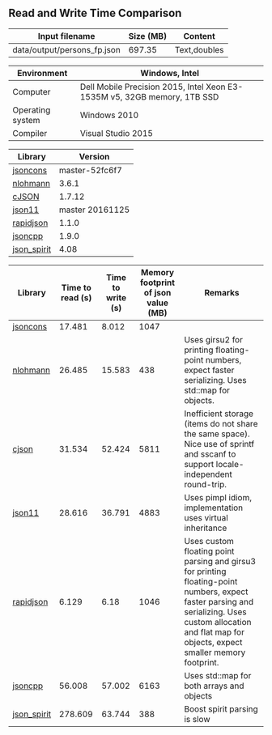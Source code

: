 
## Read and Write Time Comparison


Input filename|Size (MB)|Content
---|---|---
data/output/persons_fp.json|697.35|Text,doubles

Environment|Windows, Intel
---|---
Computer|Dell Mobile Precision 2015, Intel Xeon E3-1535M v5, 32GB memory, 1TB SSD
Operating system|Windows 2010
Compiler|Visual Studio 2015

Library|Version
---|---
[jsoncons](https://github.com/danielaparker/jsoncons)|master-52fc6f7
[nlohmann](https://github.com/nlohmann/json)|3.6.1
[cJSON](https://github.com/DaveGamble/cJSON)|1.7.12
[json11](https://github.com/dropbox/json11)|master 20161125
[rapidjson](https://github.com/miloyip/rapidjson)|1.1.0
[jsoncpp](https://github.com/open-source-parsers/jsoncpp)|1.9.0
[json_spirit](http://www.codeproject.com/Articles/20027/JSON-Spirit-A-C-JSON-Parser-Generator-Implemented)|4.08

Library|Time to read (s)|Time to write (s)|Memory footprint of json value (MB)|Remarks
---|---|---|---|---
[jsoncons](https://github.com/danielaparker/jsoncons)|17.481|8.012|1047|
[nlohmann](https://github.com/nlohmann/json)|26.485|15.583|438|Uses girsu2 for printing floating-point numbers, expect faster serializing. Uses std::map for objects.
[cjson](https://github.com/DaveGamble/cJSON)|31.534|52.424|5811|Inefficient storage (items do not share the same space). Nice use of sprintf and sscanf to support locale-independent round-trip.
[json11](https://github.com/dropbox/json11)|28.616|36.791|4883|Uses pimpl idiom, implementation uses virtual inheritance
[rapidjson](https://github.com/miloyip/rapidjson)|6.129|6.18|1046|Uses custom floating point parsing and girsu3 for printing floating-point numbers, expect faster parsing and serializing. Uses custom allocation and flat map for objects, expect smaller memory footprint.
[jsoncpp](https://github.com/open-source-parsers/jsoncpp)|56.008|57.002|6163|Uses std::map for both arrays and objects
[json_spirit](http://www.codeproject.com/Articles/20027/JSON-Spirit-A-C-JSON-Parser-Generator-Implemented)|278.609|63.744|388|Boost spirit parsing is slow

